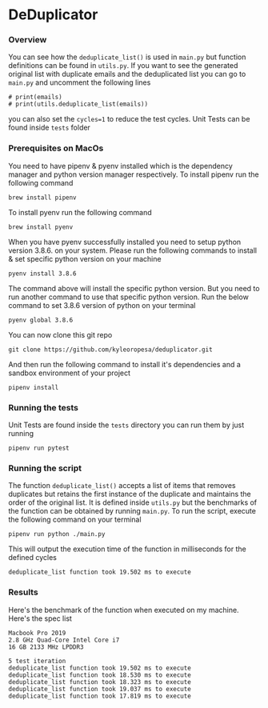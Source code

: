 # DeDuplicator

### Overview
You can see how the `deduplicate_list()` is used in `main.py` but function definitions
can be found in `utils.py`. If you want to see the generated original list with duplicate
emails and the deduplicated list you can go to `main.py` and uncomment the following lines

```
# print(emails)
# print(utils.deduplicate_list(emails))
```

you can also set the `cycles=1` to reduce the test cycles. Unit Tests can be found inside `tests`
folder

### Prerequisites on MacOs
You need to have pipenv & pyenv installed which is the dependency manager and python version manager respectively.
To install pipenv run the following command
```
brew install pipenv
```

To install pyenv run the following command
```
brew install pyenv
```

When you have pyenv successfully installed you need to setup python version 3.8.6. on your system. Please
run the following commands to install & set specific python version on your machine

```
pyenv install 3.8.6
```

The command above will install the specific python version. But you need to run another command
to use that specific python version. Run the below command to
set 3.8.6 version of python on your terminal

```
pyenv global 3.8.6
```

You can now clone this git repo
```
git clone https://github.com/kyleoropesa/deduplicator.git
```

And then run the following command to install it's dependencies and a sandbox
environment of your project
```
pipenv install
```

### Running the tests
Unit Tests are found inside the `tests` directory you can run them by just running
```
pipenv run pytest
```

### Running the script
The function `deduplicate_list()` accepts a list of items that removes duplicates but
retains the first instance of the duplicate and maintains the order of the original list. 
It is defined inside `utils.py` but the benchmarks of the function can be obtained
by running `main.py`. To run the script, execute the following command on your terminal

```
pipenv run python ./main.py
```

This will output the execution time of the function in milliseconds for the defined cycles

```
deduplicate_list function took 19.502 ms to execute
```

### Results
Here's the benchmark of the function when executed on my machine. Here's the spec list

```
Macbook Pro 2019
2.8 GHz Quad-Core Intel Core i7
16 GB 2133 MHz LPDDR3

5 test iteration
deduplicate_list function took 19.502 ms to execute
deduplicate_list function took 18.530 ms to execute
deduplicate_list function took 18.323 ms to execute
deduplicate_list function took 19.037 ms to execute
deduplicate_list function took 17.819 ms to execute
```

